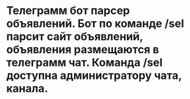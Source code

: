 #  Телеграмм бот парсер объявлений. Бот по команде /sel парсит сайт объявлений, объявления размещаются в телеграмм чат. Команда /sel доступна администратору чата, канала.
